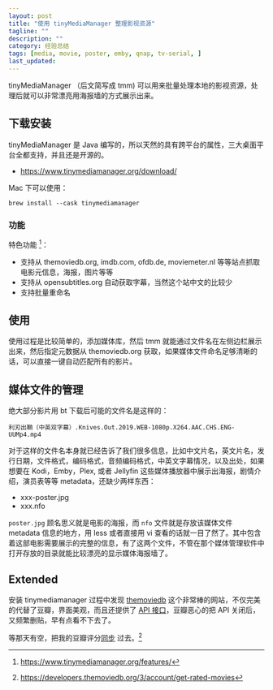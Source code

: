 ```yaml
---
layout: post
title: "使用 tinyMediaManager 整理影视资源"
tagline: ""
description: ""
category: 经验总结
tags: [media, movie, poster, emby, qnap, tv-serial, ]
last_updated:
---
```


tinyMediaManager （后文简写成 tmm) 可以用来批量处理本地的影视资源，处理后就可以非常漂亮用海报墙的方式展示出来。

## 下载安装
tinyMediaManager 是 Java 编写的，所以天然的具有跨平台的属性，三大桌面平台全都支持，并且还是开源的。

- <https://www.tinymediamanager.org/download/>

Mac 下可以使用：

    brew install --cask tinymediamanager

### 功能
特色功能 [^1]：

- 支持从 themoviedb.org, imdb.com, ofdb.de, moviemeter.nl 等等站点抓取电影元信息，海报，图片等等
- 支持从 opensubtitles.org 自动获取字幕，当然这个站中文的比较少
- 支持批量重命名

[^1]: <https://www.tinymediamanager.org/features/>

## 使用

使用过程是比较简单的，添加媒体库，然后 tmm 就能通过文件名在左侧边栏展示出来，然后指定元数据从 themoviedb.org 获取，如果媒体文件命名足够清晰的话，可以直接一键自动匹配所有的影片。

## 媒体文件的管理
绝大部分影片用 bt 下载后可能的文件名是这样的：

	利刃出鞘（中英双字幕）.Knives.Out.2019.WEB-1080p.X264.AAC.CHS.ENG-UUMp4.mp4

对于这样的文件名本身就已经告诉了我们很多信息，比如中文片名，英文片名，发行日期，文件格式，编码格式，音频编码格式，中英文字幕情况，以及出处，如果想要在 Kodi，Emby，Plex, 或者 Jellyfin 这些媒体播放器中展示出海报，剧情介绍，演员表等等 metadata，还缺少两样东西：

- xxx-poster.jpg
- xxx.nfo

`poster.jpg` 顾名思义就是电影的海报，而 `nfo` 文件就是存放该媒体文件 metadata 信息的地方，用 less 或者直接用 vi 查看的话就一目了然了。其中包含着这部电影需要展示的完整的信息，有了这两个文件，不管在那个媒体管理软件中打开存放的目录就能比较漂亮的显示媒体海报墙了。

## Extended
安装 tinymediamanager 过程中发现 [themoviedb](https://www.themoviedb.org/) 这个非常棒的网站，不仅完美的代替了豆瓣，界面美观，而且还提供了 [API 接口](https://www.themoviedb.org/documentation/api?language=zh-CN)，豆瓣恶心的把 API 关闭后，又频繁删贴，早有点看不下去了。

等那天有空，把我的豆瓣评分[同步](https://github.com/einverne/userscripts/tree/master/douban_export) 过去。[^rate]

[^rate]: <https://developers.themoviedb.org/3/account/get-rated-movies>
